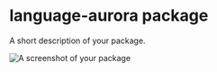 # language-aurora package

A short description of your package.

![A screenshot of your package](https://f.cloud.github.com/assets/69169/2290250/c35d867a-a017-11e3-86be-cd7c5bf3ff9b.gif)

<!--
-------

## Memo

- [szechyjs/language-arduino: Arduino support in Atom](https://github.com/szechyjs/language-arduino "szechyjs/language-arduino: Arduino support in Atom")
- [Atomの拡張子の関連付け - Kei Ito - g.o.a.t](https://kei-itof.goat.me/5PYqiajp "Atomの拡張子の関連付け - Kei Ito - g.o.a.t")
- [Atom の language に CWL を追加する - Qiita](https://qiita.com/manabuishiirb/items/6a7db0b999d9345c79fb "Atom の language に CWL を追加する - Qiita")
- [Lewuathe/language-digdag: Adds syntax highlighting to Digdag files in Atom](https://github.com/Lewuathe/language-digdag "Lewuathe/language-digdag: Adds syntax highlighting to Digdag files in Atom")
-->
